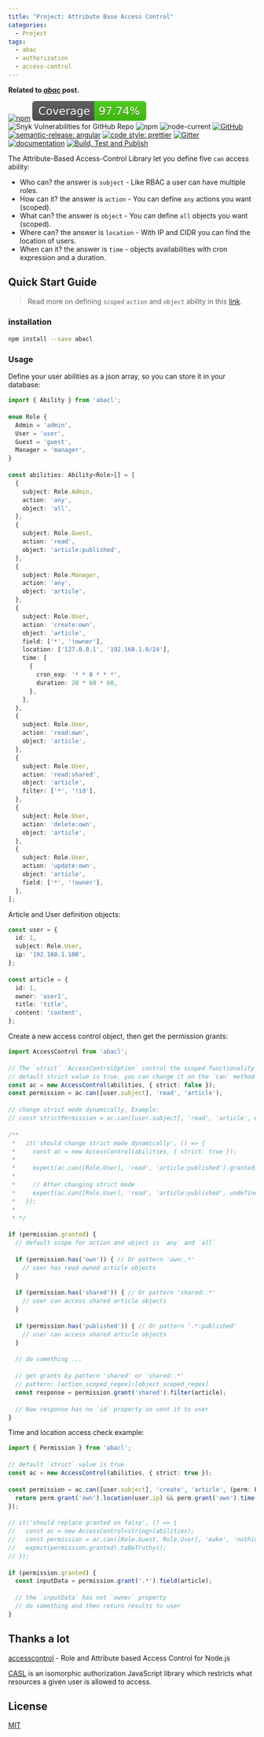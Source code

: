 ```yaml
---
title: "Project: Attribute Base Access Control"
categories:
  - Project
tags:
  - abac
  - authorization
  - access-control
---
```


__Related to [*abac*](https://vhidvz.github.io/blog/post-abac/) post.__

[![npm](https://img.shields.io/npm/v/abacl)](https://www.npmjs.com/package/abacl)
[![Coverage](https://raw.githubusercontent.com/vhidvz/abacl/master/coverage-badge.svg)](https://htmlpreview.github.io/?https://github.com/vhidvz/abacl/blob/master/docs/coverage/lcov-report/index.html)
![Snyk Vulnerabilities for GitHub Repo](https://img.shields.io/snyk/vulnerabilities/github/vhidvz/abacl)
![npm](https://img.shields.io/npm/dm/abacl)
![node-current](https://img.shields.io/node/v/abacl)
[![GitHub](https://img.shields.io/github/license/vhidvz/abacl?style=flat)](https://vhidvz.github.io/abacl/)
[![semantic-release: angular](https://img.shields.io/badge/semantic--release-nodejs-e10079?logo=semantic-release)](https://github.com/semantic-release/semantic-release)
[![code style: prettier](https://img.shields.io/badge/code_style-prettier-ff69b4.svg)](https://github.com/prettier/prettier)
[![Gitter](https://badges.gitter.im/npm-abacl/community.svg)](https://gitter.im/npm-abacl/community?utm_source=badge&utm_medium=badge&utm_campaign=pr-badge)
[![documentation](https://img.shields.io/badge/documentation-click_to_read-c27cf4)](https://vhidvz.github.io/abacl/)
[![Build, Test and Publish](https://github.com/vhidvz/abacl/actions/workflows/npm-ci.yml/badge.svg)](https://github.com/vhidvz/abacl/actions/workflows/npm-ci.yml)

The Attribute-Based Access-Control Library let you define five `can` access ability:

- Who can? the answer is `subject` - Like RBAC a user can have multiple roles.
- How can it? the answer is `action` - You can define `any` actions you want (scoped).
- What can? the answer is `object` - You can define `all` objects you want (scoped).
- Where can? the answer is `location` - With IP and CIDR you can find the location of users.
- When can it? the answer is `time` - objects availabilities with cron expression and a duration.

## Quick Start Guide

> Read more on defining `scoped` `action` and `object` ability in this [link](https://vhidvz.github.io/blog/post-abac/).

### installation

```sh
npm install --save abacl
```

### Usage

Define your user abilities as a json array, so you can store it in your database:

```ts
import { Ability } from 'abacl';

enum Role {
  Admin = 'admin',
  User = 'user',
  Guest = 'guest',
  Manager = 'manager',
}

const abilities: Ability<Role>[] = [
  {
    subject: Role.Admin,
    action: 'any',
    object: 'all',
  },
  {
    subject: Role.Guest,
    action: 'read',
    object: 'article:published',
  },
  {
    subject: Role.Manager,
    action: 'any',
    object: 'article',
  },
  {
    subject: Role.User,
    action: 'create:own',
    object: 'article',
    field: ['*', '!owner'],
    location: ['127.0.0.1', '192.168.1.0/24'],
    time: [
      {
        cron_exp: '* * 8 * * *',
        duration: 20 * 60 * 60,
      },
    ],
  },
  {
    subject: Role.User,
    action: 'read:own',
    object: 'article',
  },
  {
    subject: Role.User,
    action: 'read:shared',
    object: 'article',
    filter: ['*', '!id'],
  },
  {
    subject: Role.User,
    action: 'delete:own',
    object: 'article',
  },
  {
    subject: Role.User,
    action: 'update:own',
    object: 'article',
    field: ['*', '!owner'],
  },
];
```

Article and User definition objects:

```ts
const user = {
  id: 1,
  subject: Role.User,
  ip: '192.168.1.100',
};

const article = {
  id: 1,
  owner: 'user1',
  title: 'title',
  content: 'content',
};
```

Create a new access control object, then get the permission grants:

```ts
import AccessControl from 'abacl';

// The `strict` `AccessControlOption` control the scoped functionality 
// default strict value is true, you can change it on the `can` method
const ac = new AccessControl(abilities, { strict: false });
const permission = ac.can([user.subject], 'read', 'article');

// change strict mode dynamically, Example:
// const strictPermission = ac.can([user.subject], 'read', 'article', undefined, { strict: true });

/**
 *   it('should change strict mode dynamically', () => {
 *     const ac = new AccessControl(abilities, { strict: true });
 * 
 *     expect(ac.can([Role.User], 'read', 'article:published').granted).toBeFalsy();
 * 
 *     // After changing strict mode
 *     expect(ac.can([Role.User], 'read', 'article:published', undefined, { strict: false }).granted).toBeTruthy();
 *   });
 * 
 * */

if (permission.granted) {
  // default scope for action and object is `any` and `all`

  if (permission.has('own')) { // Or pattern 'own:.*'
    // user has read owned article objects
  }

  if (permission.has('shared')) { // Or pattern 'shared:.*'
    // user can access shared article objects
  }

  if (permission.has('published')) { // Or pattern '.*:published'
    // user can access shared article objects
  }

  // do something ...

  // get grants by pattern 'shared' or 'shared:.*'
  // pattern: [action_scoped_regex]:[object_scoped_regex]
  const response = permission.grant('shared').filter(article);

  // Now response has no `id` property so sent it to user
}
```

Time and location access check example:

```ts
import { Permission } from 'abacl';

// default `strict` value is true
const ac = new AccessControl(abilities, { strict: true });

const permission = ac.can([user.subject], 'create', 'article', (perm: Permission) => {
  return perm.grant('own').location(user.ip) && perm.grant('own').time();
});

// it('should replace granted on falsy', () => {
//   const ac = new AccessControl<string>(abilities);
//   const permission = ac.can([Role.Guest, Role.User], 'make', 'nothing', () => true);
//   expect(permission.granted).toBeTruthy();
// });

if (permission.granted) {
  const inputData = permission.grant('.*').field(article);

  // the `inputData` has not `owner` property
  // do something and then return results to user
}
```

## Thanks a lot

[accesscontrol](https://www.npmjs.com/package/accesscontrol) - Role and Attribute based Access Control for Node.js

[CASL](https://casl.js.org/) is an isomorphic authorization JavaScript library which restricts what resources a given user is allowed to access.

## License

[MIT](https://github.com/vhidvz/abacl/blob/master/LICENSE)
